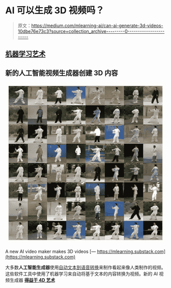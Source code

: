 # AI 可以生成 3D 视频吗？

> 原文：<https://medium.com/mlearning-ai/can-ai-generate-3d-videos-10dbe76e73c3?source=collection_archive---------0----------------------->

## [机器学习艺术](https://mlearning.substack.com)

## 新的人工智能视频生成器创建 3D 内容

[![](img/8c03d716409c5eeb9ea7e13384ed91b3.png)](https://mlearning.substack.com/p/generate-photo-realistic-ai-art-for?r=z7zu8&s=w&utm_campaign=post&utm_medium=web)

A new AI video maker makes 3D videos [— https://mlearning.substack.com](https://mlearning.substack.com)

大多数**人工智能生成器**使用[自动文本到语音转换](https://evartology.substack.com/p/how-do-beginners-make-ai-movies-in?r=9hp4d&s=w&utm_campaign=post&utm_medium=web)来制作看起来像人类制作的视频。这些软件工具中使用了机器学习来自动将基于文本的内容转换为视频。新的 AI 视频生成器 [**得益于 4D 艺术**](/p/8a754006cd9c)